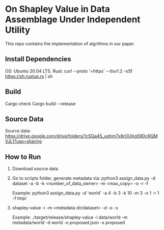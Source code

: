 # On Shapley Value in Data Assemblage Under Independent Utility

This repo contains the implementation of algrithms in our paper. 

## Install Dependencies
OS: Ubuntu 20.04 LTS.
Rust: curl --proto '=https' --tlsv1.2 -sSf https://sh.rustup.rs | sh 

## Build
Cargo check
Cargo build --release

## Source Data
Source data: https://drive.google.com/drive/folders/1cSQa4S_ughm7x8rOUljig59DcRQMVJL1?usp=sharing 

## How to Run
1. Download source data 
2. Go to scripts folder, generate metadata via: python3 assign_data.py -d dataset -a <alpha> -b <beta> -k <number_of_data_owner> -m <max_copy> -o <equal owners> -r <equal records> -f <output dir>
  
    Example: python3 assign_data.py -d 'world' -a 4 -b 3 -k 10 -m 3 -o 1 -r 1 -f tmp/ 
3. shapley-value  -i <source data dir> -m <metadata dir/dataset> -d <dataset> -o <output file> -s <scheme> 
  
    Example: ./target/release/shapley-value  -i data/world -m metadata/world -d world -o proposed.json -s proposed




